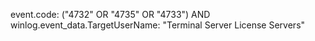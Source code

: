 event.code: ("4732" OR "4735" OR "4733") AND winlog.event_data.TargetUserName: "Terminal Server License Servers"
